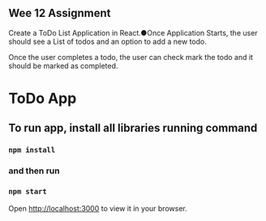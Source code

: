 ## Wee 12 Assignment ##
Create a ToDo List Application in React.●Once Application Starts, the user should see a List of todos and an option to add a new todo.

Once the user completes a todo, the user can check mark the todo and it should be marked as completed.

# ToDo App

## To run app, install all libraries running command
### `npm install` 

### and then run

### `npm start`

Open [http://localhost:3000](http://localhost:3000) to view it in your browser.
